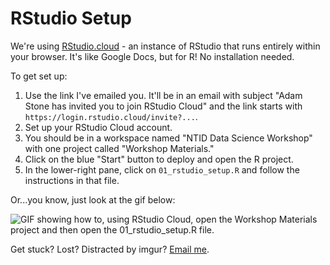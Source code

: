 # RStudio Setup

We're using [RStudio.cloud](https://rstudio.cloud/) - an instance of RStudio that runs entirely within your browser. It's like Google Docs, but for R! No installation needed.

To get set up:
1. Use the link I've emailed you. It'll be in an email with subject "Adam Stone has invited you to join RStudio Cloud" and the link starts with `https://login.rstudio.cloud/invite?...`. 
2. Set up your RStudio Cloud account. 
3. You should be in a workspace named "NTID Data Science Workshop" with one project called "Workshop Materials." 
4. Click on the blue "Start" button to deploy and open the R project.
5. In the lower-right pane, click on `01_rstudio_setup.R` and follow the instructions in that file.

Or...you know, just look at the gif below: 

![GIF showing how to, using RStudio Cloud, open the Workshop Materials project and then open the 01_rstudio_setup.R file.](images/rstudio_cloud_deploy_project.gif)

Get stuck? Lost? Distracted by imgur? [Email me](mailto:adamstone@gmail.com).